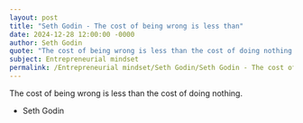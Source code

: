 ```yaml
---
layout: post
title: "Seth Godin - The cost of being wrong is less than"
date: 2024-12-28 12:00:00 -0000
author: Seth Godin
quote: "The cost of being wrong is less than the cost of doing nothing."
subject: Entrepreneurial mindset
permalink: /Entrepreneurial mindset/Seth Godin/Seth Godin - The cost of being wrong is less than
---
```


The cost of being wrong is less than the cost of doing nothing.

- Seth Godin
